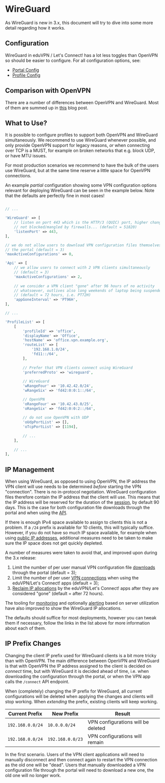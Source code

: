 # WireGuard

As WireGuard is new in 3.x, this document will try to dive into some more 
detail regarding how it works.

## Configuration

WireGuard in eduVPN / Let's Connect! has a lot less toggles than OpenVPN so 
should be easier to configure. For all configuration options, see:

* [Portal Config](PORTAL_CONFIG.md#wireguard)
* [Profile Config](PROFILE_CONFIG.md#wireguard)

## Comparison with OpenVPN

There are a number of differences between OpenVPN and WireGuard. Most of them 
are summed up in 
[this](https://www.tuxed.net/fkooman/blog/taming_wireguard.html) blog post.

## What to Use?

It is possible to configure profiles to support both OpenVPN and WireGuard 
simultaneously. We recommend to use WireGuard whenever possible, and only 
provide OpenVPN support for legacy reasons, _or_ when connecting over TCP is a
MUST, for example on broken networks that e.g. block UDP, or have MTU issues.

For most production scenarios we recommend to have the bulk of the users use
WireGuard, but at the same time reserve a little space for OpenVPN connections.

An example _partial_ configuration showing some VPN configuration options 
relevant for deploying WireGuard can be seen in the example below. Note that 
the defaults are perfectly fine in most cases!

```php

// ...

'WireGuard' => [
    // listen on port 443 which is the HTTP/3 (QUIC) port, higher change it is 
    // not blocked/mangled by firewalls... (default = 51820)
    'listenPort' => 443,
],

// we do not allow users to download VPN configuration files themselves through
// the portal (default = 3)
'maxActiveConfigurations' => 0,

'Api' => [
    // we allow users to connect with 2 VPN clients simultaneously 
    // (default = 3)
    'maxActiveConfigurations' => 2,
    
    // we consider a VPN client "gone" after 96 hours of no activity 
    // whatsoever, outlives also long weekends of laptop being suspended 
    // (default = 72 hours, i.e. PT72H)
    'appGoneInterval' => 'PT96H',
],

// ...

'ProfileList' => [
    [
        'profileId' => 'office',
        'displayName' => 'Office',
        'hostName' => 'office.vpn.example.org',
        'routeList' => [
            '192.168.1.0/24',
            'fd11::/64',
        ],
        
        // Prefer that VPN clients connect using WireGuard
        'preferredProto' => 'wireguard',
        
        // WireGuard
        'wRangeFour' => '10.42.42.0/24',
        'wRangeSix' => 'fd42:0:0:1::/64',

        // OpenVPN
        'oRangeFour' => '10.42.43.0/25',
        'oRangeSix' => 'fd42:0:0:2::/64',
        
        // do not use OpenVPN with UDP
        'oUdpPortList' => [],
        'oTcpPortList' => [1194],
        
        // ...
    ],
    
    // ...
],
```

## IP Management

When using WireGuard, as opposed to using OpenVPN, the IP address the VPN 
client will use needs to be determined _before_ starting the VPN "connection". 
There is no in-protocol negotiation. WireGuard configuration files therefore 
contain the IP address that the client will use. This means that the IP address 
will be reserved for the duration of the [session](SESSION_EXPIRY.md), by 
default 90 days. This is the case for both configuration file downloads through
the portal and when using the [API](API.md).

If there is enough IPv4 space available to assign to clients this is not a 
problem. If a `/24` prefix is available for 10 clients, this will typically 
suffice. However, if you do not have so much IP space available, for example
when using [public IP addresses](PUBLIC_ADDR.md), additional measures need to
be taken to make sure the IP space does not get quickly depleted. 

A number of measures were taken to avoid that, and improved upon during the 3.x
release:

1. Limit the number of per user manual VPN configuration file 
   [downloads](PORTAL_CONFIG.md#maximum-number-of-active-configurations) 
   through the portal (default = 3);
2. Limit the number of per user 
   [VPN connections](PORTAL_CONFIG.md#maximum-number-of-active-api-configurations) 
   when using the eduVPN/Let's Connect! apps (default = 3);
3. [Reclaim IP allocations](PORTAL_CONFIG.md#app-gone-interval) by the 
   eduVPN/Let's Connect! apps after they are considered "gone" 
   (default = after 72 hours).

The tooling for [monitoring](MONITORING.md) and optionally 
[alerting](MONITORING.md#alerting) based on server utilization have also 
improved to show the WireGuard IP allocations.

The defaults should suffice for most deployments, however you can tweak them if
necessary, follow the links in the list above for more information about each
of them.

## IP Prefix Changes

Changing the client IP prefix used for WireGuard clients is a bit more tricky
than with OpenVPN. The main difference between OpenVPN and WireGuard is that 
with OpenVPN the IP address assigned to the client is decided on _connect_ 
time, but with WireGuard it is decided ahead of time, i.e. when downloading the
configuration through the portal, or when the VPN app calls the `/connect` API 
endpoint.

When (completely) changing the IP prefix for WireGuard, all current 
configurations will be deleted when applying the changes and clients will stop
working. When *extending* the prefix, existing clients will keep working.

| Current Prefix   | New Prefix       | Result                             |
| ---------------- | ---------------- | ---------------------------------- |
| `192.168.0.0/24` | `10.0.0.0/24`    | VPN configurations will be deleted |
| `192.168.0.0/24` | `192.168.0.0/23` | VPN configurations will remain     | 

In the first scenario. Users of the VPN client applications will need to 
manually disconnect and then connect again to restart the VPN connection as the
old one will be "dead". Users that manually downloaded a VPN configuration file
through the portal will need to download a new one, the old one will no longer
work.
